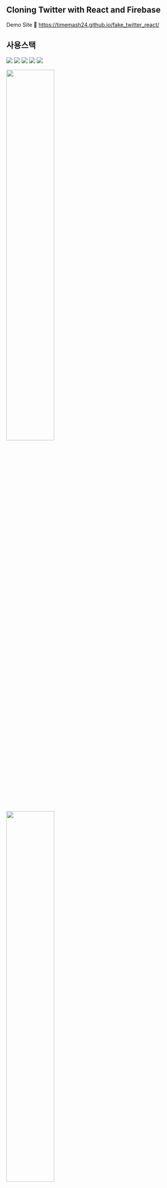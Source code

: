 ## Cloning Twitter with React and Firebase
Demo Site 🔗 https://timemash24.github.io/fake_twitter_react/

## 사용스택
<img src="https://img.shields.io/badge/Firebase 9.10.0-FFCA28?style=for-the-badge&logo=firebase&logoColor=white"/> <img src="https://img.shields.io/badge/React 18.2.0-61DAFB?style=for-the-badge&logo=react&logoColor=white"/> <img src="https://img.shields.io/badge/Javascript-F7DF1E?style=for-the-badge&logo=javascript&logoColor=white"/> <img src="https://img.shields.io/badge/HTML5-E34F26?style=for-the-badge&logo=html5&logoColor=white"/> <img src="https://img.shields.io/badge/CSS3-572B6?style=for-the-badge&logo=css3&logoColor=white"/>

<img src="https://user-images.githubusercontent.com/56548122/195624682-ca9bd323-170b-428e-8052-fba41e9d3a87.PNG" width="50%" height="50%" />
<img src="https://user-images.githubusercontent.com/56548122/195624689-ea22d36c-1ff4-44ff-9db1-04d3194495e0.PNG" width="50%" height="50%" />
<img src="https://user-images.githubusercontent.com/56548122/195624693-e17bec41-1870-4fee-8207-be7500738c09.PNG" width="50%" height="50%" />

## 기능 설명
- 회원가입 & 로그인
  - Firebase Auth 사용

